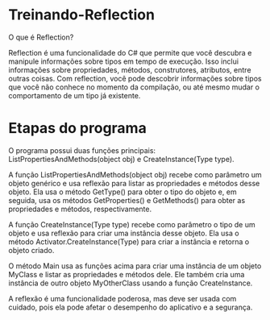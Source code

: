 # Treinando-Reflection

O que é Reflection?

Reflection é uma funcionalidade do C# que permite que você descubra e manipule informações sobre tipos em tempo de execução. Isso inclui informações sobre propriedades, métodos, construtores, atributos, entre outras coisas. Com reflection, você pode descobrir informações sobre tipos que você não conhece no momento da compilação, ou até mesmo mudar o comportamento de um tipo já existente.

# Etapas do programa

O programa possui duas funções principais: ListPropertiesAndMethods(object obj) e CreateInstance(Type type).

A função ListPropertiesAndMethods(object obj) recebe como parâmetro um objeto genérico e usa reflexão para listar as propriedades e métodos desse objeto. Ela usa o método GetType() para obter o tipo do objeto e, em seguida, usa os métodos GetProperties() e GetMethods() para obter as propriedades e métodos, respectivamente.

A função CreateInstance(Type type) recebe como parâmetro o tipo de um objeto e usa reflexão para criar uma instância desse objeto. Ela usa o método Activator.CreateInstance(Type) para criar a instância e retorna o objeto criado.

O método Main usa as funções acima para criar uma instância de um objeto MyClass e listar as propriedades e métodos dele. Ele também cria uma instância de outro objeto MyOtherClass usando a função CreateInstance.

A reflexão é uma funcionalidade poderosa, mas deve ser usada com cuidado, pois ela pode afetar o desempenho do aplicativo e a segurança.
